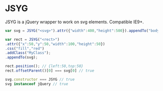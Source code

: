 JSYG
====

JSYG is a jQuery wrapper to work on svg elements.
Compatible IE9+.

```javascript
var svg = JSYG("<svg>").attr({"width":400,"height":500}).appendTo("body");

var rect = JSYG("<rect>")
.attr({"x":50,"y":50,"width":100,"height":50})
.css("fill","red")
.addClass("MyClass");
.appendTo(svg);

rect.position(); // {left:50,top:50}
rect.offsetParent()[0] === svg[0] // true

svg.constructor === JSYG // true
svg instanceof jQuery // true
```
